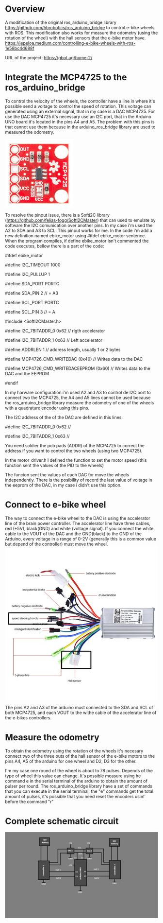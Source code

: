# Overview

A modification of the original ros_arduino_bridge library https://github.com/hbrobotics/ros_arduino_bridge to control e-bike wheels with ROS. This modification also works for measure the odometry (using the rotation of the wheel) with the hall sensors that the e-bike motor have.
https://jepeloa.medium.com/controlling-e-bike-wheels-with-ros-1e58bc4d688f

URL of the project: https://gbot.ag/home-2/



# Integrate the MCP4725 to the ros_arduino_bridge 

To control the velocity of the wheels, the controller have a line in where it's possible send a voltage to control the speed of rotation. This voltage can generated using an external signal, that in my case is a DAC MCP4725.
For use the DAC MCP4725 it's necessary use an I2C port, that in the Arduino UNO board it's located in the pins A4 and A5. The problem with this pins is that cannot use them because in the arduino_ros_bridge library are used to measured the odometry.

![alt text](https://github.com/jepeloa/ros_arduino_bridge/blob/master/mcp4725.jpeg)

To resolve the pinout issue, there is a Softi2C library (https://github.com/felias-fogg/SoftI2CMaster) that can used to emulate by software the I2C comunication over another pins. In my case i'm used the A2 to SDA and A3 to SCL. This pinout works for me.
In the code i'm add a new definition named ebike_motor using #ifdef ebike_motor sentence. When the program compiles, if define ebike_motor isn't commented the code executes, bellow there is a part of the code:  


#ifdef ebike_motor   

#define I2C_TIMEOUT 1000

#define I2C_PULLUP 1

#define SDA_PORT PORTC

#define SDA_PIN 2 // = A3

#define SCL_PORT PORTC

#define SCL_PIN 3 // = A

#include <SoftI2CMaster.h>

#define I2C_7BITADDR_0 0x62 // rigth accelerator

#define I2C_7BITADDR_1 0x63 // Left accelerator

#define ADDRLEN 1 // address length, usually 1 or 2 bytes

#define MCP4726_CMD_WRITEDAC            (0x40)  // Writes data to the DAC

#define MCP4726_CMD_WRITEDACEEPROM      (0x60)  // Writes data to the DAC and the EEPROM 

#endif

In my harware configuration i'm used A2 and A3 to control de I2C port to connect two the MCP4725, the A4 and A5 lines cannot be used because the ros_arduino_bridge library measure the odometry of one of the wheels with a quadrature encoder using this pins.

The I2C address of the of the DAC are defined in this lines:

#define I2C_7BITADDR_0 0x62 // 

#define I2C_7BITADDR_1 0x63 // 

You need soldier the pcb pads (ADDR) of the MCP4725 to correct the address if you want to control the two wheels (using two MCP4725).

In the motor_driver.h I defined the function to set the motor speed (this function sent the values of the PID to the wheels) 

The funcion sent the values of each DAC for move the wheels independently. There is the posibility of record the last value of voltage in the eeprom of the DAC, in my case i didn't use this option.

# Connect to e-bike wheel

The way to connect the e-bike wheel to the DAC is using the accelerator line of the brain power controller. The accelerator line have three cables, red (+5V), black(GND) and white (voltage signal). If you connect the white cable to the VOUT of the DAC and the GND(black) to the GND of the Arduino, every voltage in a range of 0-2V (generally this is a common value but depend of the controller) must move the wheel.
![alt text](https://github.com/jepeloa/ros_arduino_bridge/blob/master/brainpower_controller.png)


The pins A2 and A3 of the arduino must connected to the SDA and SCL of both MCP4725, and each VOUT to the withe cable of the accelerator line of the e-bikes controllers.

# Measure the odometry

To obtain the odometry using the rotation of the wheels it's necesary connect two of the three outs of the hall sensor of the e-bike motors to the pins A4, A5 of the arduino for one wheel and D2, D3 for the other.

I'm my case one round of the wheel is about to 78 pulses. Depends of the type of wheel this value can change. It's possible measure using he command e in the serial terminal of the arduino to obtain the amount of pulser per round. The ros_arduino_bridge library have a set of commands that you can execute in the serial terminal, the "e" commands get the total amount of pulses, it's possible that you need reset the encoders usinf before the command "r"


# Complete schematic circuit

![alt text](https://github.com/jepeloa/ros_arduino_bridge/blob/master/esquematico.png)

